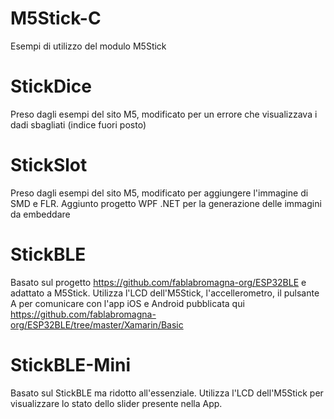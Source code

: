 # M5Stick-C
Esempi di utilizzo del modulo M5Stick

# StickDice
Preso dagli esempi del sito M5, modificato per un errore che visualizzava i dadi sbagliati (indice fuori posto)

# StickSlot
Preso dagli esempi del sito M5, modificato per aggiungere l'immagine di SMD e FLR.
Aggiunto progetto WPF .NET per la generazione delle immagini da embeddare

# StickBLE
Basato sul progetto https://github.com/fablabromagna-org/ESP32BLE e adattato a M5Stick.
Utilizza l'LCD dell'M5Stick, l'accellerometro, il pulsante A per comunicare con l'app iOS e Android pubblicata qui
https://github.com/fablabromagna-org/ESP32BLE/tree/master/Xamarin/Basic

# StickBLE-Mini
Basato sul StickBLE ma ridotto all'essenziale.
Utilizza l'LCD dell'M5Stick per visualizzare lo stato dello slider presente nella App.
